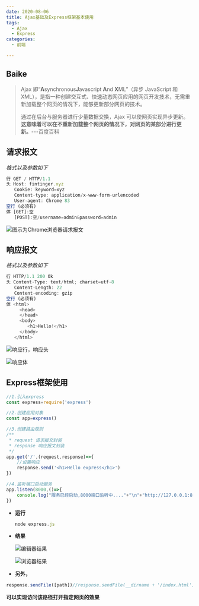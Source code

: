 ```yaml
---
date: 2020-08-06
title: Ajax基础及Express框架基本使用
tags:
  - Ajax
  - Express
categories:
  - 前端

---
```


## Baike

> Ajax 即“**A**synchronous**J**avascript **A**nd **X**ML”（异步 JavaScript 和 XML），是指一种创建交互式、快速动态网页应用的网页开发技术，无需重新加载整个网页的情况下，能够更新部分网页的技术。
>
> 通过在后台与服务器进行少量数据交换，Ajax 可以使网页实现异步更新。**这意味着可以在不重新加载整个网页的情况下，对网页的某部分进行更新。**---百度百科

## 请求报文

*格式以及参数如下*

```javascript
行 GET / HTTP/1.1 
头 Host: fintinger.xyz
   Cookie: keyword=xyz
   Content-type: application/x-www-form-urlencoded
   User-agent: Chrome 83
空行 (必须有)
体 [GET]:空
   [POST]:空/username=admin&password=admin
```

![图示为Chrome浏览器请求报文](http://r.photo.store.qq.com/psc?/V11ijIHl1yJLHC/45NBuzDIW489QBoVep5mcV0baQ9D.7iAnh8TAhtflNlZZ8DV0YbfOJ4TQyMAZ4RKs5Go2RewG1iAkBcVq5qxG*2fNv5F1gbo9kcwCkqdfOE!/r)

## 响应报文

*格式以及参数如下*

```javascript
行 HTTP/1.1 200 Ok 
头 Content-Type: text/html; charset=utf-8
   Content-Length: 22
   Content-encoding: gzip
空行 (必须有)
体 <html>
	 <head>
	 </head>
	 <body>
	 	<h1>Hello!</h1>
	 </body>
   </html>
```

![响应行，响应头](http://r.photo.store.qq.com/psc?/V11ijIHl1yJLHC/45NBuzDIW489QBoVep5mcV27q*hPIqSWrbXgWR1DiBx1kP01rxcUeZFz4*JsogHbZQwFOu4bOzy*tL1gQhXafxcupKm9UrtgqWfE2Ukw2YU!/r)

![响应体](http://r.photo.store.qq.com/psc?/V11ijIHl1yJLHC/45NBuzDIW489QBoVep5mcdW*zYEiSIPhFD1ArXaaPCiKZbBmIuDx7NnI*HF.tUYOCSrZw6*W.JtM9C89d2nEvCQJrkIqvMRXYVnCZTxIu*Q!/r)

## Express框架使用

```javascript
//1.引入express
const express=require('express')

//2.创建应用对象
const app=express()

//3.创建路由规则
/**
 * request 请求报文封装
 * response 响应报文封装
 */
app.get('/',(request,response)=>{
    //设置响应
    response.send('<h1>Hello express</h1>')
})

//4.监听端口启动服务
app.listen(8000,()=>{
    console.log("服务已经启动,8000端口监听中...."+"\n"+"http://127.0.0.1:8000/");
})
```

- **运行**

  ```javascript
  node express.js
  ```

- **结果**

  ![编辑器结果](http://r.photo.store.qq.com/psc?/V11ijIHl1yJLHC/45NBuzDIW489QBoVep5mcdW*zYEiSIPhFD1ArXaaPCjOOaK*JpmPB8QTtWk*ws*zL5eyyFivwuqPCpk47Q47grwrIrD7dQE.s12dy.K6Z2A!/r)

  ![浏览器结果](http://r.photo.store.qq.com/psc?/V11ijIHl1yJLHC/45NBuzDIW489QBoVep5mcdW*zYEiSIPhFD1ArXaaPCguyse7MXOVQikbqk9sMSvChNqFIkR61BbsiG*ctowDGEzBhweB6TW.L6sPandIiuo!/r)

  

- **另外，**

```javascript
response.sendFile([path])//response.sendFile(__dirname + '/index.html')
```

**可以实现访问该路径打开指定网页的效果**